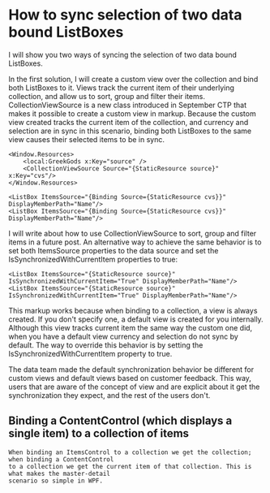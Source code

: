 ﻿# How to sync selection of two data bound ListBoxes

I will show you two ways of syncing the selection of two data bound ListBoxes.

In the first solution, I will create a custom view over the collection and bind both ListBoxes to it. 
Views track the current item of their underlying collection, and allow us to sort, group and filter 
their items. CollectionViewSource is a new class introduced in September CTP that makes it possible 
to create a custom view in markup. Because the custom view created tracks the current item of the 
collection, and currency and selection are in sync in this scenario, binding both ListBoxes to the 
same view causes their selected items to be in sync.

	<Window.Resources>
		<local:GreekGods x:Key="source" />
		<CollectionViewSource Source="{StaticResource source}" x:Key="cvs"/>
	</Window.Resources>
	
	<ListBox ItemsSource="{Binding Source={StaticResource cvs}}" DisplayMemberPath="Name"/>
	<ListBox ItemsSource="{Binding Source={StaticResource cvs}}" DisplayMemberPath="Name"/>

I will write about how to use CollectionViewSource to sort, group and filter items in a future post.
An alternative way to achieve the same behavior is to set both ItemsSource properties to the data 
source and set the IsSynchronizedWithCurrentItem properties to true:

	<ListBox ItemsSource="{StaticResource source}" IsSynchronizedWithCurrentItem="True" DisplayMemberPath="Name"/>
	<ListBox ItemsSource="{StaticResource source}" IsSynchronizedWithCurrentItem="True" DisplayMemberPath="Name"/>

This markup works because when binding to a collection, a view is always created. If you don't specify one, 
a default view is created for you internally. Although this view tracks current item the same way the custom 
one did, when you have a default view currency and selection do not sync by default. The way to override 
this behavior is by setting the IsSynchronizedWithCurrentItem property to true. 

The data team made the default synchronization behavior be different for custom views and default views 
based on customer feedback. This way, users that are aware of the concept of view and are explicit about 
it get the synchronization they expect, and the rest of the users don't.

## Binding a ContentControl (which displays a single item) to a collection of items
```
When binding an ItemsControl to a collection we get the collection; when binding a ContentControl 
to a collection we get the current item of that collection. This is what makes the master-detail 
scenario so simple in WPF.
```